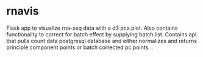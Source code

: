 # rnavis
Flask app to visualize rna-seq data with a d3 pca plot. Also contains functionality to correct for batch effect by supplying batch list. 
Contains api that pulls count data postgresql database and either normalizes and returns principle component points or batch corrected pc points. .
